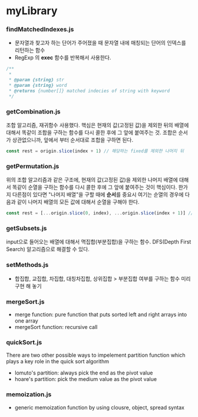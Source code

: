# myLibrary

### findMatchedIndexes.js

- 문자열과 찾고자 하는 단어가 주어졌을 때 문자열 내에 매칭되는 단어의 인덱스를 리턴하는 함수
- RegExp 의 **exec** 함수를 반복해서 사용한다.

```js
/**
 *
 * @param {string} str
 * @param {string} word
 * @returns {number[]} matched indecies of string with keyword
 */
```

### getCombination.js

조합 알고리즘, 재귀함수 사용했다. 핵심은 현재의 값(고정된 값)을 제외한 뒤의 배열에 대해서 똑같이 조합을 구하는 함수를 다시 콜한 후에 그 앞에 붙여주는 것. 조합은 순서가 상관없으니까, 앞에서 부터 순서대로 조합을 구하면 된다.

```javascript
const rest = origin.slice(index + 1) // 해당하는 fixed를 제외한 나머지 뒤
```

### getPermutation.js

위의 조합 알고리즘과 같은 구조에, 현재의 값(고정된 값)을 제외한 나머지 배열에 대해서 똑같이 순열을 구하는 함수를 다시 콜한 후에 그 앞에 붙여주는 것이 핵심이다. 한가지 다른점이 있다면 "나머지 배열"을 구할 때에 **순서**를 중요시 여기는 순열의 경우에 다음과 같이 나머지 배열의 모든 값에 대해서 순열을 구해야 한다.

```javascript
const rest = [...origin.slice(0, index), ...origin.slice(index + 1)] // 해당하는 fixed를 제외한 나머지 배열
```

### getSubsets.js

input으로 들어오는 배열에 대해서 멱집합(부분집합)을 구하는 함수. DFS(Depth First Search) 알고리즘으로 해결할 수 있다.

### setMethods.js

- 합집합, 교집합, 차집합, 대칭차집합, 상위집합 > 부분집합 여부를 구하는 함수 미리 구현 해 놓기

### mergeSort.js

- merge function: pure function that puts sorted left and right arrays into one array
- mergeSort function: recursive call

### quickSort.js

There are two other possible ways to impelement partition function which plays a key role in the quick sort algorithm

- lomuto's partition: always pick the end as the pivot value
- hoare's partition: pick the medium value as the pivot value

### memoization.js

- generic memoization function by using clousre, object, spread syntax
